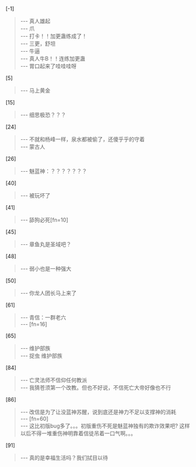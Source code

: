 
[-1] 
>--- 真人雄起<br>
>--- 爪<br>
>--- 打卡！！加更蛊练成了！<br>
>--- 三更，舒坦<br>
>--- 牛逼<br>
>--- 真人牛B！！连练加更蛊<br>
>--- 胃口起来了哇哇哇呀<br>

[5] 
>--- 马上黄金<br>

[15] 
>--- 细思极恐？？？<br>

[24] 
>--- 不就和杨峰一样，泉水都被偷了，还傻乎乎的守着<br>
>--- 蒙古人<br>

[26] 
>--- 魅蓝神：？？？？？？？<br>

[40] 
>--- 被玩坏了<br>

[41] 
>--- 舔狗必死[fn=10]<br>

[45] 
>--- 章鱼丸是圣域吧？<br>

[48] 
>--- 弱小也是一种强大<br>

[50] 
>--- 你龙人团长马上来了<br>

[61] 
>--- 青信：一群老六<br>
>--- [fn=16]<br>

[65] 
>--- 维护部族<br>
>--- 捉虫 维护部族<br>

[84] 
>--- 亡灵法师不信仰任何教派<br>
>--- 我猜苍须第一个改教。但也不好说，不信死亡大帝好像也不行<br>

[86] 
>--- 改信是为了让没蓝神苏醒，说到底还是神力不足以支撑神的消耗<br>
>--- [fn=60]<br>
>--- 这比初版bug多了。。。初版重伤不死是魅蓝神独有的欺诈效果吧?
这样以后不得一堆重伤神明靠着信徒吊着一口气啊。。。<br>

[91] 
>--- 真的是幸福生活吗？我们拭目以待<br>
